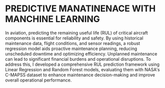 # PREDICTIVE MANATINENACE WITH MANCHINE LEARNING

In aviation, predicting the remaining useful life (RUL) of critical aircraft components is essential for reliability and safety. By using historical maintenance data, flight conditions, and sensor readings, a robust regression model aids proactive maintenance planning, reducing unscheduled downtime and optimizing efficiency. Unplanned maintenance can lead to significant financial burdens and operational disruptions. To address this, I developed a comprehensive RUL prediction framework using Linear Regression and Random Forest models, evaluating them with NASA's C-MAPSS dataset to enhance maintenance decision-making and improve overall operational performance.
